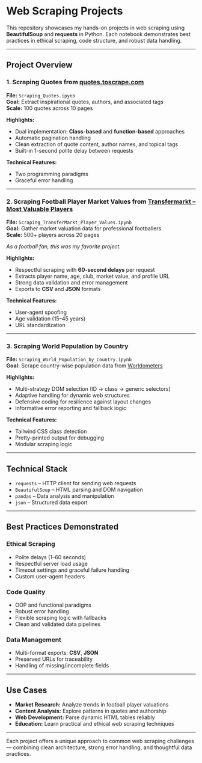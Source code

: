 # Web Scraping Projects

This repository showcases my hands-on projects in web scraping using **BeautifulSoup** and **requests** in Python. Each notebook demonstrates best practices in ethical scraping, code structure, and robust data handling.

---

## Project Overview

### 1. Scraping Quotes from [quotes.toscrape.com](http://quotes.toscrape.com)

**File:** `Scraping_Quotes.ipynb`  
**Goal:** Extract inspirational quotes, authors, and associated tags  
**Scale:** 100 quotes across 10 pages  

**Highlights:**
- Dual implementation: **Class-based** and **function-based** approaches
- Automatic pagination handling
- Clean extraction of quote content, author names, and topical tags
- Built-in 1-second polite delay between requests

**Technical Features:**
- Two programming paradigms
- Graceful error handling

---

### 2. Scraping Football Player Market Values from [Transfermarkt – Most Valuable Players](https://www.transfermarkt.co.uk/spieler-statistik/wertvollstespieler/marktwertetop)

**File:** `Scraping_TransferMarkt_Player_Values.ipynb`  
**Goal:** Gather market valuation data for professional footballers  
**Scale:** 500+ players across 20 pages  

_As a football fan, this was my favorite project._

**Highlights:**
- Respectful scraping with **60-second delays** per request
- Extracts player name, age, club, market value, and profile URL
- Strong data validation and error management
- Exports to **CSV** and **JSON** formats

**Technical Features:**
- User-agent spoofing
- Age validation (15–45 years)
- URL standardization


---

### 3. Scraping World Population by Country

**File:** `Scraping_World_Population_by_Country.ipynb`  
**Goal:** Scrape country-wise population data from [Worldometers](https://www.worldometers.info/world-population/population-by-country/)

**Highlights:**
- Multi-strategy DOM selection (ID → class → generic selectors)
- Adaptive handling for dynamic web structures
- Defensive coding for resilience against layout changes
- Informative error reporting and fallback logic

**Technical Features:**
- Tailwind CSS class detection
- Pretty-printed output for debugging
- Modular scraping logic

---

## Technical Stack

- `requests` – HTTP client for sending web requests  
- `BeautifulSoup` – HTML parsing and DOM navigation  
- `pandas` – Data analysis and manipulation  
- `json` – Structured data export  

---

## Best Practices Demonstrated

### Ethical Scraping
- Polite delays (1–60 seconds)
- Respectful server load usage
- Timeout settings and graceful failure handling
- Custom user-agent headers

### Code Quality
- OOP and functional paradigms
- Robust error handling
- Flexible scraping logic with fallbacks
- Clean and validated data pipelines

### Data Management
- Multi-format exports: **CSV**, **JSON**
- Preserved URLs for traceability
- Handling of missing/incomplete fields

---

## Use Cases

- **Market Research:** Analyze trends in football player valuations  
- **Content Analysis:** Explore patterns in quotes and authorship  
- **Web Development:** Parse dynamic HTML tables reliably  
- **Education:** Learn practical and ethical web scraping techniques

---

Each project offers a unique approach to common web scraping challenges — combining clean architecture, strong error handling, and thoughtful data practices.
